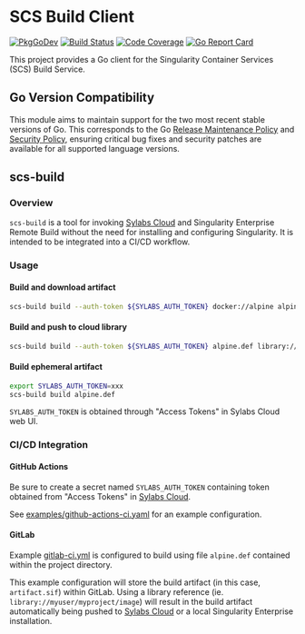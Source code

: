 # SCS Build Client

[![PkgGoDev](https://pkg.go.dev/badge/github.com/sylabs/scs-build-client)](https://pkg.go.dev/github.com/sylabs/scs-build-client/client)
[![Build Status](https://circleci.com/gh/sylabs/scs-build-client.svg?style=shield)](https://circleci.com/gh/sylabs/workflows/scs-build-client)
[![Code Coverage](https://codecov.io/gh/sylabs/scs-build-client/branch/master/graph/badge.svg)](https://codecov.io/gh/sylabs/scs-build-client)
[![Go Report Card](https://goreportcard.com/badge/github.com/sylabs/scs-build-client)](https://goreportcard.com/report/github.com/sylabs/scs-build-client)

This project provides a Go client for the Singularity Container Services (SCS) Build Service.

## Go Version Compatibility

This module aims to maintain support for the two most recent stable versions of Go. This corresponds to the Go [Release Maintenance Policy](https://github.com/golang/go/wiki/Go-Release-Cycle#release-maintenance) and [Security Policy](https://golang.org/security), ensuring critical bug fixes and security patches are available for all supported language versions.

## scs-build

### Overview

`scs-build` is a tool for invoking [Sylabs Cloud](https://cloud.sylabs.io)
and Singularity Enterprise Remote Build without the need for installing and
configuring Singularity. It is intended to be integrated into a CI/CD workflow.

### Usage

#### Build and download artifact

```sh
scs-build build --auth-token ${SYLABS_AUTH_TOKEN} docker://alpine alpine_latest.sif
```

#### Build and push to cloud library

```sh
scs-build build --auth-token ${SYLABS_AUTH_TOKEN} alpine.def library://user/default/alpine:latest
```

#### Build ephemeral artifact

```sh
export SYLABS_AUTH_TOKEN=xxx
scs-build build alpine.def
```

`SYLABS_AUTH_TOKEN` is obtained through "Access Tokens" in Sylabs Cloud web UI.

### CI/CD Integration

#### GitHub Actions

Be sure to create a secret named `SYLABS_AUTH_TOKEN` containing token obtained from "Access Tokens" in [Sylabs Cloud](https://cloud.sylabs.io).

See [examples/github-actions-ci.yaml](examples/github-actions-ci.yaml) for an example configuration.

#### GitLab

Example [gitlab-ci.yml](examples/gitlab-ci.yml) is configured to build using file `alpine.def` contained within the project directory.

This example configuration will store the build artifact (in this case, `artifact.sif`) within GitLab. Using a library reference (ie. `library://myuser/myproject/image`) will result in the build artifact automatically being pushed to [Sylabs Cloud](https://cloud.sylabs.io) or a local Singularity Enterprise installation.
